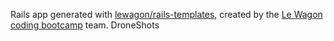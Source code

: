 Rails app generated with [lewagon/rails-templates](https://github.com/lewagon/rails-templates), created by the [Le Wagon coding bootcamp](https://www.lewagon.com) team.
DroneShots
